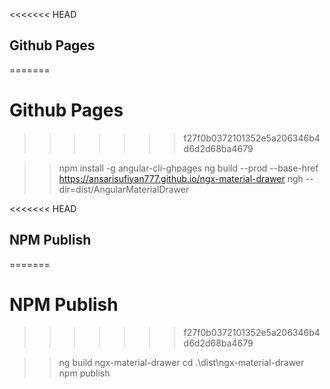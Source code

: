<<<<<<< HEAD
## Github Pages
=======
# Github Pages
>>>>>>> f27f0b0372101352e5a206346b4d6d2d68ba4679

>> npm install -g angular-cli-ghpages 
>> ng build --prod --base-href https://ansarisufiyan777.github.io/ngx-material-drawer
>> ngh --dir=dist/AngularMaterialDrawer
<base href="">

<<<<<<< HEAD
## NPM Publish
=======
# NPM Publish
>>>>>>> f27f0b0372101352e5a206346b4d6d2d68ba4679

>> ng build ngx-material-drawer
>> cd .\dist\ngx-material-drawer\
>> npm publish
